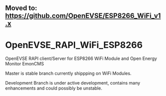 ## Moved to: https://github.com/OpenEVSE/ESP8266_WiFi_v1.x

# OpenEVSE_RAPI_WiFi_ESP8266
OpenEVSE RAPI client/Server for ESP8266 WiFi Module and Open Energy Monitor EmonCMS 

Master is stable branch currently shippping on WiFi Modules.

Development Branch is under active development, contains many enhancements and could possibly be unstable.
